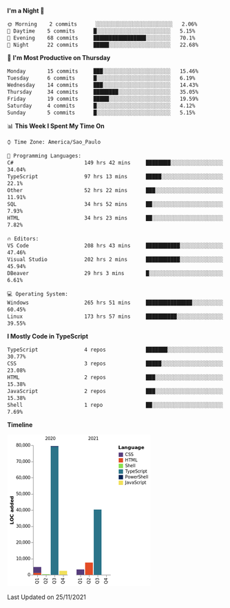<!--START_SECTION:waka-->
**I'm a Night 🦉** 

```text
🌞 Morning    2 commits      ░░░░░░░░░░░░░░░░░░░░░░░░░   2.06% 
🌆 Daytime    5 commits      █░░░░░░░░░░░░░░░░░░░░░░░░   5.15% 
🌃 Evening    68 commits     █████████████████░░░░░░░░   70.1% 
🌙 Night      22 commits     █████░░░░░░░░░░░░░░░░░░░░   22.68%

```
📅 **I'm Most Productive on Thursday** 

```text
Monday       15 commits     ███░░░░░░░░░░░░░░░░░░░░░░   15.46% 
Tuesday      6 commits      █░░░░░░░░░░░░░░░░░░░░░░░░   6.19% 
Wednesday    14 commits     ███░░░░░░░░░░░░░░░░░░░░░░   14.43% 
Thursday     34 commits     ████████░░░░░░░░░░░░░░░░░   35.05% 
Friday       19 commits     █████░░░░░░░░░░░░░░░░░░░░   19.59% 
Saturday     4 commits      █░░░░░░░░░░░░░░░░░░░░░░░░   4.12% 
Sunday       5 commits      █░░░░░░░░░░░░░░░░░░░░░░░░   5.15%

```


📊 **This Week I Spent My Time On** 

```text
⌚︎ Time Zone: America/Sao_Paulo

💬 Programming Languages: 
C#                       149 hrs 42 mins     ████████░░░░░░░░░░░░░░░░░   34.04% 
TypeScript               97 hrs 13 mins      █████░░░░░░░░░░░░░░░░░░░░   22.1% 
Other                    52 hrs 22 mins      ███░░░░░░░░░░░░░░░░░░░░░░   11.91% 
SQL                      34 hrs 52 mins      ██░░░░░░░░░░░░░░░░░░░░░░░   7.93% 
HTML                     34 hrs 23 mins      ██░░░░░░░░░░░░░░░░░░░░░░░   7.82%

🔥 Editors: 
VS Code                  208 hrs 43 mins     ███████████░░░░░░░░░░░░░░   47.46% 
Visual Studio            202 hrs 2 mins      ███████████░░░░░░░░░░░░░░   45.94% 
DBeaver                  29 hrs 3 mins       █░░░░░░░░░░░░░░░░░░░░░░░░   6.61%

💻 Operating System: 
Windows                  265 hrs 51 mins     ███████████████░░░░░░░░░░   60.45% 
Linux                    173 hrs 57 mins     ██████████░░░░░░░░░░░░░░░   39.55%

```

**I Mostly Code in TypeScript** 

```text
TypeScript               4 repos             ███████░░░░░░░░░░░░░░░░░░   30.77% 
CSS                      3 repos             █████░░░░░░░░░░░░░░░░░░░░   23.08% 
HTML                     2 repos             ███░░░░░░░░░░░░░░░░░░░░░░   15.38% 
JavaScript               2 repos             ███░░░░░░░░░░░░░░░░░░░░░░   15.38% 
Shell                    1 repo              ██░░░░░░░░░░░░░░░░░░░░░░░   7.69%

```


**Timeline**

![Chart not found](https://raw.githubusercontent.com/jonhoffmam/jonhoffmam/master/charts/bar_graph.png) 


 Last Updated on 25/11/2021
<!--END_SECTION:waka-->
